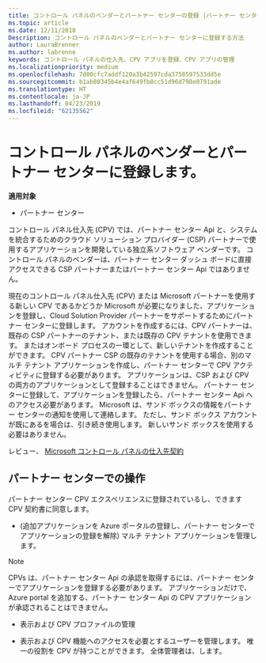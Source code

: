 ```yaml
---
title: コントロール パネルのベンダーとパートナー センターの登録 |パートナー センター
ms.topic: article
ms.date: 12/11/2018
Description: コントロール パネルのベンダーとパートナー センターに登録する方法
author: LauraBrenner
ms.author: labrenne
keywords: コントロール パネルの仕入先、CPV アプリを登録、CPV アプリの管理
ms.localizationpriority: medium
ms.openlocfilehash: 7d00cfc7addf120a3b42597cda3758597533dd5e
ms.sourcegitcommit: b1ab80345b4e4af649fb8cc51d96d798e0791ade
ms.translationtype: HT
ms.contentlocale: ja-JP
ms.lasthandoff: 04/23/2019
ms.locfileid: "62135562"
---
```

# <a name="enroll-in-partner-center-as-a-control-panel-vendor"></a>コントロール パネルのベンダーとパートナー センターに登録します。

**適用対象**

- パートナー センター

コントロール パネル仕入先 (CPV) では、パートナー センター Api と、システムを統合するためのクラウド ソリューション プロバイダー (CSP) パートナーで使用するアプリケーションを開発している独立系ソフトウェア ベンダーです。 コントロール パネルのベンダーは、パートナー センター ダッシュ ボードに直接アクセスできる CSP パートナーまたはパートナー センター Api ではありません。

現在のコントロール パネル仕入先 (CPV) または Microsoft パートナーを使用する新しい CPV であるかどうか Microsoft が必要になりました、アプリケーションを登録し、Cloud Solution Provider パートナーをサポートするためにパートナー センターに登録します。 アカウントを作成するには、CPV パートナーは、既存の CSP パートナーのテナント、または既存の CPV テナントを使用できます。 またはオンボード プロセスの一環として、新しいテナントを作成することができます。 CPV パートナー CSP の既存のテナントを使用する場合、別のマルチ テナント アプリケーションを作成し、パートナー センターで CPV アクティビティに登録する必要があります。 アプリケーションは、CSP および CPV の両方のアプリケーションとして登録することはできません。 パートナー センターに登録して、アプリケーションを登録したら、パートナー センター Api へのアクセス必要があります。  Microsoft は、サンド ボックスの情報をパートナー センターの通知を使用して連絡します。 ただし、サンド ボックス アカウントが既にあるを場合は、引き続き使用します。 新しいサンド ボックスを使用する必要はありません。   

レビュー、 [Microsoft コントロール パネルの仕入先契約](https://go.microsoft.com/fwlink/?linkid=2055198)


## <a name="working-in-partner-center"></a>パートナー センターでの操作
パートナー センター CPV エクスペリエンスに登録されているし、できます CPV 契約書に同意します。

- (追加アプリケーションを Azure ポータルの登録し、パートナー センターでアプリケーションの登録を解除) マルチ テナント アプリケーションを管理します。

>[!Note] 
>CPVs は、パートナー センター Api の承認を取得するには、パートナー センターでアプリケーションを登録する必要があります。 アプリケーションだけで、Azure portal を追加する、パートナー センター Api の CPV アプリケーションが承認されることはできません。 

- 表示および CPV プロファイルの管理 

- 表示および CPV 機能へのアクセスを必要とするユーザーを管理します。 唯一の役割を CPV が持つことができます。 全体管理者は、します。


